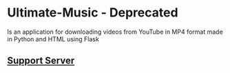 # Ultimate-Music - Deprecated
<p>Is an application for downloading videos from YouTube in MP4 format made in Python and HTML using Flask</p>

## [Support Server](https://discord.gg/JJ6ds6UdNz)
